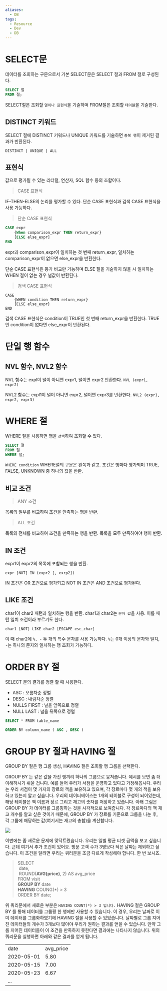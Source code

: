 ```yaml
---
aliases:
  - DB
tags:
  - Resource
  - Dev
  - DB
---
```


# SELECT문

데이터를 조회하는 구문으로서 기본 SELECT문은 SELECT 절과 FROM 절로 구성된다.

```SQL
SELECT 절
FROM 절;
```

SELECT절은 조회할 `열이나 표현식`을 기술하며 FROM절은 조회할 `테이블`을 기술한다.

## DISTINCT 키워드

SELECT 절에 DISTINCT 키워드나 UNIQUE 키워드를 기술하면 `중복 행`이 제거된 결과가 반환된다. 

`DISTINCT | UNIQUE | ALL`

## 표현식

값으로 평가될 수 있는 리터럴, 연산자, SQL 함수 등의 조합이다.

> CASE 표현식

IF-THEN-ELSE의 논리를 평가할 수 있다. 단순 CASE 표현식과 검색 CASE 표현식을 사용 가능하다.

> 단순 CASE 표현식

``` SQL
CASE expr
	{When comparison_expr THEN return_expr}
	[ELSE else_expr]
END
```

expr과 comparison_expr이 일치하는 첫 번째 return_expr, 일치하는 comparison_expr이 없으면 else_expr을 반환한다.

단순 CASE 표현식은 등가 비교만 가능하며 ELSE 절을 기술하지 않을 시 일치하는 WHEN 절이 없는 경우 널값이 반환된다.

> 검색 CASE 표현식

```
CASE 
	{WHEN condition THEN return_expr}
	{ELSE else_expr}
END
```

검색 CASE 표현식은 condition이 TRUE인 첫 번째 return_expr을 반환한다. TRUE인 condition이 없다면 else_expr이 반환된다.

# 단일 행 함수

## NVL 함수, NVL2 함수

NVL 함수는 expl이 널이 아니면 expr1, 널이면 expr2 반환한다. `NVL (expr1, expr2)`

NVL2 함수는 expl1이 널이 아니면 expr2, 널이면 expr3를 반환한다. `NVL2 (expr1, expr2, expr3)`

# WHERE 절

WHERE 절을 사용하면 행을 `선택`하여 조회할 수 있다.

```SQL
SELECT 절
FROM 절
WHERE 절;
```

`WHERE condition` WHERE절의 구문은 왼쪽과 같고. 조건은 행마다 평가되며 TRUE, FALSE, UNKNOWN 중 하나의 값을 반환.

## 비교 조건

> ANY 조건

목록의 일부를 비교하여 조건을 만족하는 행을 반환.

> ALL 조건

목록의 전체를 비교하여 조건을 만족하는 행을 반환. 목록을 모두 만족하여야 행이 반환.

## IN 조건

expr1이 expr2의 목록에 포함되는 행을 반환.

`expr [NOT] IN (expr2 [, exrp2])`

IN 조건은 OR 조건으로 평가되고 NOT IN 조건은 AND 조건으로 평가된다.

## LIKE 조건

char1이 char2 패턴과 일치하는 행을 반환. char1과 char2는 `문자 값`을 사용. 이를 패턴 일치 조건이라 부르기도 한다.

`char1 [NOT] LIKE char2 [ESCAPE esc_char]`

이 때 char2에 `%, -` 두 개의 특수 문자를 사용 가능하다. `%`는 0개 이상의 문자와 일치, `-`는 하나의 문자와 일치하는 행 조회가 가능하다.


# ORDER BY 절


SELECT 문의 결과를 정렬 할 때 사용한다.

- ASC : 오름차순 정렬
- DESC : 내림차순 정렬
- NULLS FIRST : 널을 앞쪽으로 정렬
- NULL LAST : 널을 뒤쪽으로 정렬

```sql
SELECT * FROM table_name

ORDER BY column_name ( ASC , DESC )
```

# GROUP BY 절과 HAVING 절

GROUP BY 절은 행 그룹 생성, HAVING 절은 조회할 행 그룹을 선택한다.

GROUP BY 는 같은 값을 가진 행끼리 하나의 그룹으로 뭉쳐줍니다. 예시를 보면 좀 더 이해하시기 쉬울 겁니다. 예를 들어 우리가 서점을 운영하고 있다고 가정해봅시다. 우리는 우리 서점이 몇 가지의 장르의 책을 보유하고 있으며, 각 장르마다 몇 개의 책을 보유하고 있는지 알고 싶습니다. 우리의 데이터베이스는 1개의 테이블로 구성이 되어있는데, 해당 테이블은 책 이름과 장르 그리고 재고의 숫자를 저장하고 있습니다. 아래 그림은 GROUP BY 가 데이터를 그룹핑하는 것을 시각적으로 보여줍니다. 각 장르마다의 책 재고 개수를 알고 싶은 것이기 때문에, GROUP BY 가 장르를 기준으로 그룹을 나눈 후, 각 그룹에 해당하는 값(여기서는 재고의 총합)을 계산합니다. 

![](https://blog.kakaocdn.net/dn/1kPUl/btqTEMascrt/P6HbT25ol4cWR4LfKDRK4k/img.png)


이번에는 좀 새로운 문제에 맞닥트렸습니다. 우리는 일별 평균 티겟 금액을 보고 싶습니다. 근데 여기서 추가 조건이 있어요. 방문 고객 수가 3명보다 적은 날짜는 제외하고 싶습니다. 이 조건을 달려면 우리는 쿼리문을 조금 다르게 작성해야 합니다. 한 번 보시죠.

> SELECT  
>  date,  
>  ROUND(**AVG(price)**, 2) AS avg_price  
> FROM visit  
> **GROUP BY** date  
> **HAVING** COUNG(*) > 3  
> ORDER BY date;

위 쿼리문에서 새로운 부분은 `HAVING COUNT(*) > 3 입니다.` HAVING 절은 GROUP BY 를 통해 데이터를 그룹핑 한 행에만 사용할 수 있습니다. 이 경우, 우리는 날짜로 이미 데이터를 그룹화하였기에 HAVING 절을 사용할 수 있었습니다. 날짜별로 그룹 지어진 데이터들의 개수가 3개보다 많아야 우리가 원하는 결과를 얻을 수 있습니다. 만약 그룹 지어진 데이터들이 이 조건을 만족하지 못한다면 결과에는 나타나지 않습니다. 위의 쿼리문을 실행하면 아래와 같은 결과를 얻게 됩니다.

|   |   |
|---|---|
|date|avg_price|
|2020-05-01|5.80|
|2020-05-15|7.00|
|2020-05-23|6.67|
|...||


